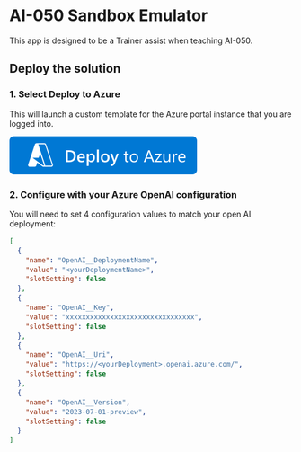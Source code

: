 # AI-050 Sandbox Emulator

This app is designed to be a Trainer assist when teaching AI-050.


## Deploy the solution

### 1. Select Deploy to Azure

This will launch a custom template for the Azure portal instance that you are logged into.

<a href="https://portal.azure.com/#create/Microsoft.Template/uri/https%3A%2F%2Fraw.githubusercontent.com%2Frob-foulkrod%2FAI050LabAlternate%2Fmain%2FAzureDeploy.json" target="_blank"><img src="https://raw.githubusercontent.com/Azure/azure-quickstart-templates/master/1-CONTRIBUTION-GUIDE/images/deploytoazure.svg?sanitize=true"/></a>

### 2. Configure with your Azure OpenAI configuration

You will need to set 4 configuration values to match your open AI deployment:

```json
[
  {
    "name": "OpenAI__DeploymentName",
    "value": "<yourDeploymentName>",
    "slotSetting": false
  },
  {
    "name": "OpenAI__Key",
    "value": "xxxxxxxxxxxxxxxxxxxxxxxxxxxxxxxx",
    "slotSetting": false
  },
  {
    "name": "OpenAI__Uri",
    "value": "https://<yourDeployment>.openai.azure.com/",
    "slotSetting": false
  },
  {
    "name": "OpenAI__Version",
    "value": "2023-07-01-preview",
    "slotSetting": false
  }
]
```
